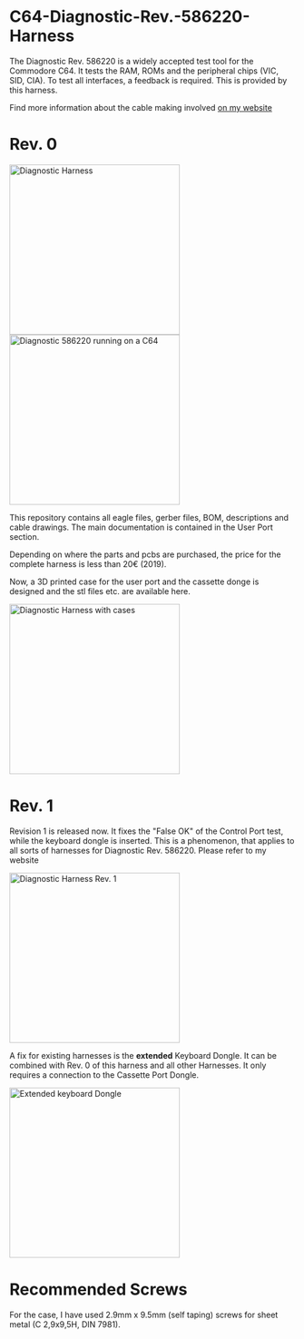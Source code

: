 # C64-Diagnostic-Rev.-586220-Harness
The Diagnostic Rev. 586220 is a widely accepted test tool for the Commodore C64. It tests the RAM, ROMs and 
the peripheral chips (VIC, SID, CIA). To test all interfaces, a feedback is required. This is provided by this harness.

Find more information about the cable making involved <a href="http://tech.guitarsite.de/cable_making.html">on my website</a>

# Rev. 0
<img src="https://github.com/svenpetersen1965/C64-Diagnostic-Rev.-586220-Harness/blob/master/Diag586220_Harness/Diag586220_User_Port/Rev.0/pictures/diag586220_harness.jpg" width="300" alt="Diagnostic Harness">
<img src="https://github.com/svenpetersen1965/C64-Diagnostic-Rev.-586220-Harness/blob/master/Diag586220_Harness/Diag586220_User_Port/Rev.0/pictures/diag586220.jpg" width="300" alt="Diagnostic 586220 running on a C64">

This repository contains all eagle files, gerber files, BOM, descriptions and cable drawings. The main documentation is contained in the User Port section.

Depending on where the parts and pcbs are purchased, the price for the complete harness is less than 20€ (2019).

Now, a 3D printed case for the user port and the cassette donge is designed and the stl files etc. are available here. 

<img src="https://github.com/svenpetersen1965/C64-Diagnostic-Rev.-586220-Harness/blob/master/Diag586220_Harness/Case%20(3D%20print)/Rev.%200/Picture/2649_Harness_with_case.JPG" width="300" alt="Diagnostic Harness with cases">

# Rev. 1
Revision 1 is released now. It fixes the "False OK" of the Control Port test, while the keyboard dongle is inserted. This is a phenomenon, that applies to all sorts of harnesses for Diagnostic Rev. 586220. Please refer to <a src="http://tech.guitarsite.de/c64_diag_harness.html">my website</a>

<img src="https://github.com/svenpetersen1965/C64-Diagnostic-Rev.-586220-Harness/blob/master/Diag586220_Harness/Diag586220_User_Port/Rev.1/pictures/4035_diagnostic_harness_title.JPG" width="300" alt="Diagnostic Harness Rev. 1">

A fix for existing harnesses is the <b>extended</b> Keyboard Dongle. It can be combined with Rev. 0 of this harness and all other Harnesses. It only requires a connection to the Cassette Port Dongle.

<img src="https://github.com/svenpetersen1965/C64-Diagnostic-Rev.-586220-Harness/blob/master/Diag586220_Harness/Diag586220_Keyboard_ext/Rev.%201/pictures/4034_Ext_KB_Dongle_title.JPG" width="300" alt="Extended keyboard Dongle">

# Recommended Screws
For the case, I have used 2.9mm x 9.5mm (self taping) screws for sheet metal (C 2,9x9,5H, DIN 7981).  
